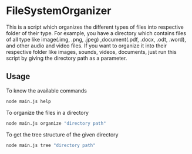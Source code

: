 # FileSystemOrganizer
This is a script which organizes the different types of files into respective folder of their type. For example, you have a directory which contains files of all type like image(.img, .png, .jpeg) ,document(.pdf, .docx, .odt, .word), and other audio and video files. If you want to organize it into their respective folder like images, sounds, videos, documents, just run this script by giving the directory path as a parameter.

## Usage

To know the available commands
```bash
node main.js help
```

To organize the files in a directory
```bash
node main.js organize "directory path"
```

To get the tree structure of the given directory
```bash
node main.js tree "directory path"
```
